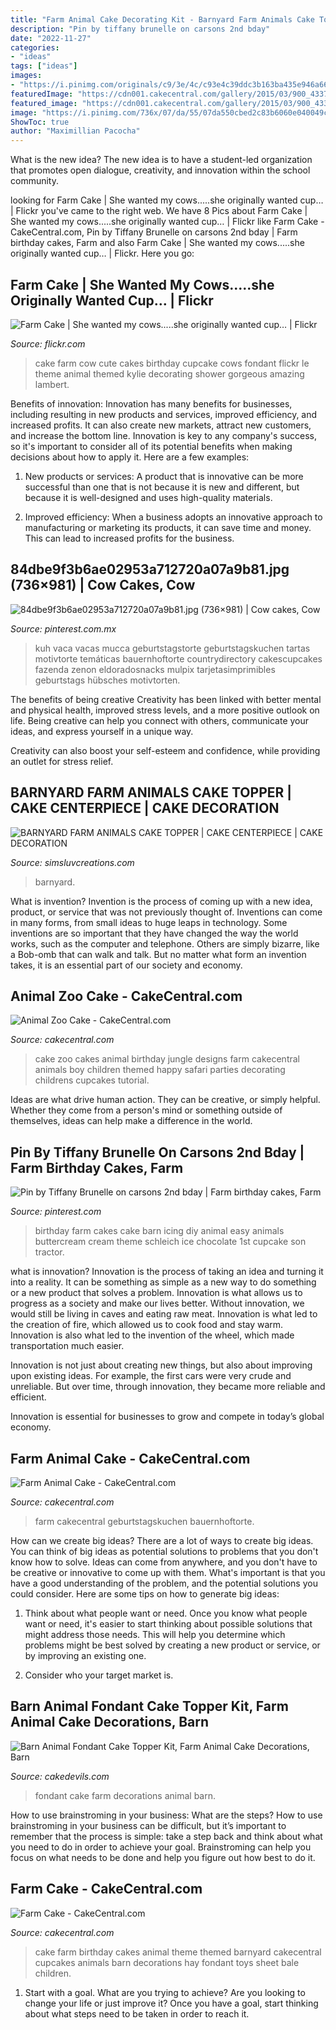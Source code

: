 ```yaml
---
title: "Farm Animal Cake Decorating Kit - Barnyard Farm Animals Cake Topper"
description: "Pin by tiffany brunelle on carsons 2nd bday"
date: "2022-11-27"
categories:
- "ideas"
tags: ["ideas"]
images:
- "https://i.pinimg.com/originals/c9/3e/4c/c93e4c39ddc3b163ba435e946a66c8a6.jpg"
featuredImage: "https://cdn001.cakecentral.com/gallery/2015/03/900_4337XMAY_farm-cake.jpg"
featured_image: "https://cdn001.cakecentral.com/gallery/2015/03/900_4337XMAY_farm-cake.jpg"
image: "https://i.pinimg.com/736x/07/da/55/07da550cbed2c83b6060e040049cba6f--cow-cakes-smash-cakes.jpg"
ShowToc: true
author: "Maximillian Pacocha"
---
```



What is the new idea?
The new idea is to have a student-led organization that promotes open dialogue, creativity, and innovation within the school community.

	

		
looking for Farm Cake | She wanted my cows.....she originally wanted cup… | Flickr you've came to the right web. We have 8 Pics about Farm Cake | She wanted my cows.....she originally wanted cup… | Flickr like Farm Cake - CakeCentral.com, Pin by Tiffany Brunelle on carsons 2nd bday | Farm birthday cakes, Farm and also Farm Cake | She wanted my cows.....she originally wanted cup… | Flickr. Here you go:
		
    
## Farm Cake | She Wanted My Cows.....she Originally Wanted Cup… | Flickr

<img loading=lazy src="https://c1.staticflickr.com/3/2002/2337531274_e44e1380da_b.jpg" onerror="this.onerror=null;this.src='https://tse4.mm.bing.net/th?id=OIP.Nlyai7t_zKcgx-iMyLQudAHaKw&amp;pid=15.1';" alt="Farm Cake | She wanted my cows.....she originally wanted cup… | Flickr">

_Source: flickr.com_

>cake farm cow cute cakes birthday cupcake cows fondant flickr le theme animal themed kylie decorating shower gorgeous amazing lambert. 

	

Benefits of innovation:
Innovation has many benefits for businesses, including resulting in new products and services, improved efficiency, and increased profits. It can also create new markets, attract new customers, and increase the bottom line. Innovation is key to any company's success, so it's important to consider all of its potential benefits when making decisions about how to apply it. Here are a few examples:
1. New products or services: A product that is innovative can be more successful than one that is not because it is new and different, but because it is well-designed and uses high-quality materials.

2. Improved efficiency: When a business adopts an innovative approach to manufacturing or marketing its products, it can save time and money. This can lead to increased profits for the business.


    
## 84dbe9f3b6ae02953a712720a07a9b81.jpg (736×981) | Cow Cakes, Cow

<img loading=lazy src="https://i.pinimg.com/736x/07/da/55/07da550cbed2c83b6060e040049cba6f--cow-cakes-smash-cakes.jpg" onerror="this.onerror=null;this.src='https://tse4.mm.bing.net/th?id=OIP.poCUqGoCsH9_naUfV6NB5gHaJ3&amp;pid=15.1';" alt="84dbe9f3b6ae02953a712720a07a9b81.jpg (736×981) | Cow cakes, Cow">

_Source: pinterest.com.mx_

>kuh vaca vacas mucca geburtstagstorte geburtstagskuchen tartas motivtorte temáticas bauernhoftorte countrydirectory cakescupcakes fazenda zenon eldoradosnacks mulpix tarjetasimprimibles geburtstags hübsches motivtorten. 

	

The benefits of being creative
Creativity has been linked with better mental and physical health, improved stress levels, and a more positive outlook on life.
Being creative can help you connect with others, communicate your ideas, and express yourself in a unique way.

Creativity can also boost your self-esteem and confidence, while providing an outlet for stress relief.

    
## BARNYARD FARM ANIMALS CAKE TOPPER | CAKE CENTERPIECE | CAKE DECORATION

<img loading=lazy src="https://cdn.shopify.com/s/files/1/2698/5968/products/barnyard_cake_topper-01_1200x1200.png?v=1583220044" onerror="this.onerror=null;this.src='https://tse2.mm.bing.net/th?id=OIP.coZVTyDZm-Nwwaqw1wFKKwHaFk&amp;pid=15.1';" alt="BARNYARD FARM ANIMALS CAKE TOPPER | CAKE CENTERPIECE | CAKE DECORATION">

_Source: simsluvcreations.com_

>barnyard. 

	

What is invention?
Invention is the process of coming up with a new idea, product, or service that was not previously thought of. Inventions can come in many forms, from small ideas to huge leaps in technology. Some inventions are so important that they have changed the way the world works, such as the computer and telephone. Others are simply bizarre, like a Bob-omb that can walk and talk. But no matter what form an invention takes, it is an essential part of our society and economy.

    
## Animal Zoo Cake - CakeCentral.com

<img loading=lazy src="https://cdn001.cakecentral.com/gallery/2015/03/900_852767mh7m_animal-zoo-cake.jpg" onerror="this.onerror=null;this.src='https://tse3.mm.bing.net/th?id=OIP.dj-NodBzD51J_6B7noC3HAHaJ4&amp;pid=15.1';" alt="Animal Zoo Cake - CakeCentral.com">

_Source: cakecentral.com_

>cake zoo cakes animal birthday jungle designs farm cakecentral animals boy children themed happy safari parties decorating childrens cupcakes tutorial. 

	

Ideas are what drive human action. They can be creative, or simply helpful. Whether they come from a person's mind or something outside of themselves, ideas can help make a difference in the world.

    
## Pin By Tiffany Brunelle On Carsons 2nd Bday | Farm Birthday Cakes, Farm

<img loading=lazy src="https://i.pinimg.com/originals/c9/3e/4c/c93e4c39ddc3b163ba435e946a66c8a6.jpg" onerror="this.onerror=null;this.src='https://tse3.mm.bing.net/th?id=OIP.TDH5hsKiKDw5qfZc9MIfAQHaLG&amp;pid=15.1';" alt="Pin by Tiffany Brunelle on carsons 2nd bday | Farm birthday cakes, Farm">

_Source: pinterest.com_

>birthday farm cakes cake barn icing diy animal easy animals buttercream cream theme schleich ice chocolate 1st cupcake son tractor. 

	

what is innovation?
Innovation is the process of taking an idea and turning it into a reality. It can be something as simple as a new way to do something or a new product that solves a problem. Innovation is what allows us to progress as a society and make our lives better.
Without innovation, we would still be living in caves and eating raw meat. Innovation is what led to the creation of fire, which allowed us to cook food and stay warm. Innovation is also what led to the invention of the wheel, which made transportation much easier.

Innovation is not just about creating new things, but also about improving upon existing ideas. For example, the first cars were very crude and unreliable. But over time, through innovation, they became more reliable and efficient.

Innovation is essential for businesses to grow and compete in today’s global economy.

    
## Farm Animal Cake - CakeCentral.com

<img loading=lazy src="https://cdn001.cakecentral.com/gallery/2015/03/900_747642KLhM_farm-animal-cake.jpg" onerror="this.onerror=null;this.src='https://tse1.mm.bing.net/th?id=OIP.wN-Hh_ZFetiuFvoEbu_FLQHaHN&amp;pid=15.1';" alt="Farm Animal Cake - CakeCentral.com">

_Source: cakecentral.com_

>farm cakecentral geburtstagskuchen bauernhoftorte. 

	

How can we create big ideas?
There are a lot of ways to create big ideas. You can think of big ideas as potential solutions to problems that you don't know how to solve. Ideas can come from anywhere, and you don't have to be creative or innovative to come up with them. What's important is that you have a good understanding of the problem, and the potential solutions you could consider. Here are some tips on how to generate big ideas:
1. Think about what people want or need. Once you know what people want or need, it's easier to start thinking about possible solutions that might address those needs. This will help you determine which problems might be best solved by creating a new product or service, or by improving an existing one.

2. Consider who your target market is.

    
## Barn Animal Fondant Cake Topper Kit, Farm Animal Cake Decorations, Barn

<img loading=lazy src="http://www.cakedevils.com/uploads/1/0/9/0/10905695/s275947749466006588_p3731_i4_w640.jpeg" onerror="this.onerror=null;this.src='https://tse1.mm.bing.net/th?id=OIP.gtGr3cSHLUKcD_OgxpgqegHaG-&amp;pid=15.1';" alt="Barn Animal Fondant Cake Topper Kit, Farm Animal Cake Decorations, Barn">

_Source: cakedevils.com_

>fondant cake farm decorations animal barn. 

	

How to use brainstroming in your business: What are the steps?
How to use brainstroming in your business can be difficult, but it’s important to remember that the process is simple: take a step back and think about what you need to do in order to achieve your goal. Brainstroming can help you focus on what needs to be done and help you figure out how best to do it.

    
## Farm Cake - CakeCentral.com

<img loading=lazy src="https://cdn001.cakecentral.com/gallery/2015/03/900_4337XMAY_farm-cake.jpg" onerror="this.onerror=null;this.src='https://tse3.mm.bing.net/th?id=OIP.h_ssDcxyZfJqeSBa4k0WTgHaLH&amp;pid=15.1';" alt="Farm Cake - CakeCentral.com">

_Source: cakecentral.com_

>cake farm birthday cakes animal theme themed barnyard cakecentral cupcakes animals barn decorations hay fondant toys sheet bale children. 

	

1. Start with a goal. What are you trying to achieve? Are you looking to change your life or just improve it? Once you have a goal, start thinking about what steps need to be taken in order to reach it.

